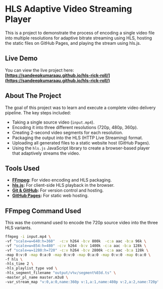 # HLS Adaptive Video Streaming Player

This is a project to demonstrate the process of encoding a single video file into multiple resolutions for adaptive bitrate streaming using HLS, hosting the static files on GitHub Pages, and playing the stream using hls.js.

## Live Demo

You can view the live project here: **[https://sandeepkumaraau.github.io/hls-rick-roll/](https://sandeepkumaraau.github.io/hls-rick-roll/)**

## About The Project

The goal of this project was to learn and execute a complete video delivery pipeline. The key steps included:

* Taking a single source video (`input.mp4`).
* Encoding it into three different resolutions (720p, 480p, 360p).
* Creating 2-second video segments for each resolution.
* Packaging the output into the HLS (HTTP Live Streaming) format.
* Uploading all generated files to a static website host (GitHub Pages).
* Using the `hls.js` JavaScript library to create a browser-based player that adaptively streams the video.

## Tools Used

* **[FFmpeg](https://ffmpeg.org/):** For video encoding and HLS packaging.
* **[hls.js](https://github.com/video-dev/hls.js/):** For client-side HLS playback in the browser.
* **[Git & GitHub](https://github.com/):** For version control and hosting.
* **[GitHub Pages](https://pages.github.com/):** For static web hosting.

## FFmpeg Command Used

This was the command used to encode the 720p source video into the three HLS variants.

```bash
ffmpeg -i input.mp4 \
-vf "scale=w=640:h=360"  -c:v h264 -b:v 800k  -c:a aac -b:a 96k \
-vf "scale=w=854:h=480" -c:v h264 -b:v 1400k -c:a aac -b:a 128k \
-vf "scale=w=1280:h=720" -c:v h264 -b:v 2800k -c:a aac -b:a 128k \
-map 0:v:0 -map 0:a:0 -map 0:v:0 -map 0:a:0 -map 0:v:0 -map 0:a:0 \
-f hls \
-hls_time 2 \
-hls_playlist_type vod \
-hls_segment_filename "output/v%v/segment%03d.ts" \
-master_pl_name master.m3u8 \
-var_stream_map "v:0,a:0,name:360p v:1,a:1,name:480p v:2,a:2,name:720p" output/v%v/stream.m3u8
